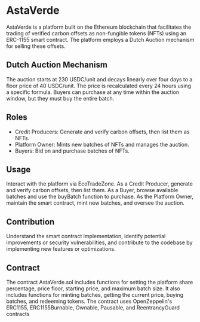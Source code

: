 # AstaVerde

AstaVerde is a platform built on the Ethereum blockchain that facilitates the trading of verified carbon offsets as non-fungible tokens (NFTs) using an ERC-1155 smart contract. The platform employs a Dutch Auction mechanism for selling these offsets.


## Dutch Auction Mechanism

The auction starts at 230 USDC/unit and decays linearly over four days to a floor price of 40 USDC/unit. The price is recalculated every 24 hours using a specific formula. Buyers can purchase at any time within the auction window, but they must buy the entire batch.


## Roles

- Credit Producers: Generate and verify carbon offsets, then list them as NFTs.
- Platform Owner: Mints new batches of NFTs and manages the auction.
- Buyers: Bid on and purchase batches of NFTs.


## Usage

Interact with the platform via EcoTradeZone. As a Credit Producer, generate and verify carbon offsets, then list them. As a Buyer, browse available batches and use the buyBatch function to purchase. As the Platform Owner, maintain the smart contract, mint new batches, and oversee the auction.


## Contribution

Understand the smart contract implementation, identify potential improvements or security vulnerabilities, and contribute to the codebase by implementing new features or optimizations.


## Contract

The contract AstaVerde.sol includes functions for setting the platform share percentage, price floor, starting price, and maximum batch size. It also includes functions for minting batches, getting the current price, buying batches, and redeeming tokens. The contract uses OpenZeppelin's ERC1155, ERC1155Burnable, Ownable, Pausable, and ReentrancyGuard contracts

